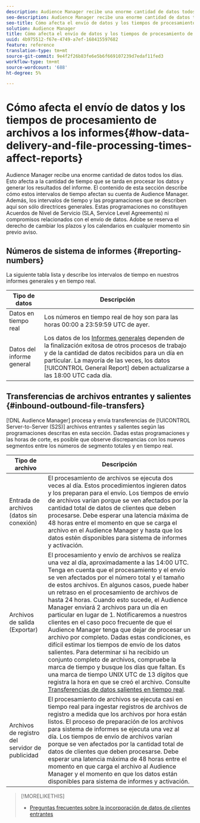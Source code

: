 ```yaml
---
description: Audience Manager recibe una enorme cantidad de datos todos los días. Esto afecta a la cantidad de tiempo que se tarda en procesar los datos y generar los resultados del informe. El contenido de esta sección describe cómo estos intervalos de tiempo afectan su cuenta de Audience Manager. Además, los intervalos de tiempo y las programaciones que se describen aquí son sólo directrices generales. Estas programaciones no constituyen Acuerdos de Nivel de Servicio (SLA, Service Level Agreements) ni compromisos relacionados con el envío de datos. Adobe se reserva el derecho de cambiar los plazos y los calendarios en cualquier momento sin previo aviso.
seo-description: Audience Manager recibe una enorme cantidad de datos todos los días. Esto afecta a la cantidad de tiempo que se tarda en procesar los datos y generar los resultados del informe. El contenido de esta sección describe cómo estos intervalos de tiempo afectan su cuenta de Audience Manager. Además, los intervalos de tiempo y las programaciones que se describen aquí son sólo directrices generales. Estas programaciones no constituyen Acuerdos de Nivel de Servicio (SLA, Service Level Agreements) ni compromisos relacionados con el envío de datos. Adobe se reserva el derecho de cambiar los plazos y los calendarios en cualquier momento sin previo aviso.
seo-title: Cómo afecta el envío de datos y los tiempos de procesamiento de archivos a los informes
solution: Audience Manager
title: Cómo afecta el envío de datos y los tiempos de procesamiento de archivos a los informes
uuid: 4b975512-f67e-4749-a7ef-168415597682
feature: reference
translation-type: tm+mt
source-git-commit: 9e4f2f26b83fe6e5b6f669107239d7edaf11fed3
workflow-type: tm+mt
source-wordcount: '688'
ht-degree: 5%

---
```



# Cómo afecta el envío de datos y los tiempos de procesamiento de archivos a los informes{#how-data-delivery-and-file-processing-times-affect-reports}

Audience Manager recibe una enorme cantidad de datos todos los días. Esto afecta a la cantidad de tiempo que se tarda en procesar los datos y generar los resultados del informe. El contenido de esta sección describe cómo estos intervalos de tiempo afectan su cuenta de Audience Manager. Además, los intervalos de tiempo y las programaciones que se describen aquí son sólo directrices generales. Estas programaciones no constituyen Acuerdos de Nivel de Servicio (SLA, Service Level Agreements) ni compromisos relacionados con el envío de datos. Adobe se reserva el derecho de cambiar los plazos y los calendarios en cualquier momento sin previo aviso.

## Números de sistema de informes {#reporting-numbers}

<!-- 

c_reporting_file_transfer_timeframe.xml

 -->

La siguiente tabla lista y describe los intervalos de tiempo en nuestros informes generales y en tiempo real.


| Tipo de datos | Descripción |
|---|---|
| Datos en tiempo real | Los números en tiempo real de hoy son para las horas 00:00 a 23:59:59 UTC de ayer. |
| Datos del informe general | Los datos de los [Informes generales](../reporting/general-reports.md#general-reports-overview) dependen de la finalización exitosa de otros procesos de trabajo y de la cantidad de datos recibidos para un día en particular. La mayoría de las veces, los datos [!UICONTROL General Report] deben actualizarse a las 18:00 UTC cada día. |

## Transferencias de archivos entrantes y salientes {#inbound-outbound-file-transfers}

[!DNL Audience Manager] procesa y envía transferencias de  [!UICONTROL Server-to-Server (S2S)] archivos entrantes y salientes según las programaciones descritas en esta sección. Dadas estas programaciones y las horas de corte, es posible que observe discrepancias con los nuevos segmentos entre los números de segmento totales y en tiempo real.

| Tipo de archivo | Descripción |
|---|---|
| Entrada de archivos (datos sin conexión) | El procesamiento de archivos se ejecuta dos veces al día. Estos procedimientos ingieren datos y los preparan para el envío. Los tiempos de envío de archivos varían porque se ven afectados por la cantidad total de datos de clientes que deben procesarse. Debe esperar una latencia máxima de 48 horas entre el momento en que se carga el archivo en el Audience Manager y hasta que los datos estén disponibles para sistema de informes y activación. |
| Archivos de salida (Exportar) | El procesamiento y envío de archivos se realiza una vez al día, aproximadamente a las 14:00 UTC. Tenga en cuenta que el procesamiento y el envío se ven afectados por el número total y el tamaño de estos archivos. En algunos casos, puede haber un retraso en el procesamiento de archivos de hasta 24 horas. Cuando esto sucede, el Audience Manager enviará 2 archivos para un día en particular en lugar de 1. Notificaremos a nuestros clientes en el caso poco frecuente de que el Audience Manager tenga que dejar de procesar un archivo por completo. Dadas estas condiciones, es difícil estimar los tiempos de envío de los datos salientes. Para determinar si ha recibido un conjunto completo de archivos, compruebe la marca de tiempo y busque los días que faltan. Es una marca de tiempo UNIX UTC de 13 dígitos que registra la hora en que se creó el archivo. Consulte [Transferencias de datos salientes en tiempo real](../integration/receiving-audience-data/real-time-outbound-transfers/real-time-outbound-transfers.md). |
| Archivos de registro del servidor de publicidad | El procesamiento de archivos se ejecuta casi en tiempo real para ingestar registros de archivos de registro a medida que los archivos por hora están listos. El proceso de preparación de los archivos para sistema de informes se ejecuta una vez al día. Los tiempos de envío de archivos varían porque se ven afectados por la cantidad total de datos de clientes que deben procesarse. Debe esperar una latencia máxima de 48 horas entre el momento en que carga el archivo al Audience Manager y el momento en que los datos están disponibles para sistema de informes y activación. |

>[!MORELIKETHIS]
>
>* [Preguntas frecuentes sobre la incorporación de datos de clientes entrantes](../faq/faq-inbound-data-ingestion.md)

